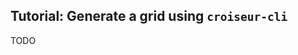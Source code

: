 <!--
SPDX-FileCopyrightText: 2023 Antoine Belvire
SPDX-License-Identifier: GPL-3.0-or-later
-->

## Tutorial: Generate a grid using `croiseur-cli`

TODO
